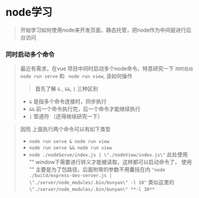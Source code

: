# node学习
> 开始学习如何使用node来开发页面，静态托管，把node作为中间层进行后台访问

### 同时启动多个命令
> 最近有需求，在vue 项目中同时启动多个node命令。特意研究一下
> `同时启动  node run serve` 和 ` node run view`, 该如何操作
> 
> >首先了解 `&` , `&&`, `|` 三种区别
> + `&` 是指多个命令连接时，同步执行
> + `&&` 前一个命令执行完，后一个命令才能继续执行
> + `|` 管道符 （还得继续研究一下）

> 因而 上面执行两个命令可以有如下类型
> + `node run serve & node run view`
> + `node run serve && node run view`
> + `node ./nodeServe/index.js | \"./nodeView/index.js\"` 此处使用 \"\" window下需要进行转义才能被读取，这样都可以启动命令了， 使用 "" 主要是为了包路径，后面附带的参数不用囊括在内 `"node ./build/express-dev-server.js | \"./server/node_modules/.bin/bunyan\" -l 10"` 类似这里的`\"./server/node_modules/.bin/bunyan\" **-l 10**`
